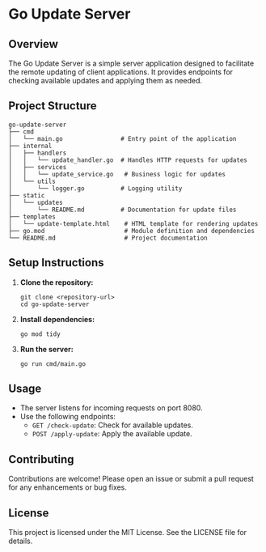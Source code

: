 # Go Update Server

## Overview
The Go Update Server is a simple server application designed to facilitate the remote updating of client applications. It provides endpoints for checking available updates and applying them as needed.

## Project Structure
```
go-update-server
├── cmd
│   └── main.go                # Entry point of the application
├── internal
│   ├── handlers
│   │   └── update_handler.go  # Handles HTTP requests for updates
│   ├── services
│   │   └── update_service.go   # Business logic for updates
│   └── utils
│       └── logger.go          # Logging utility
├── static
│   └── updates
│       └── README.md          # Documentation for update files
├── templates
│   └── update-template.html    # HTML template for rendering updates
├── go.mod                      # Module definition and dependencies
└── README.md                   # Project documentation
```

## Setup Instructions
1. **Clone the repository:**
   ```
   git clone <repository-url>
   cd go-update-server
   ```

2. **Install dependencies:**
   ```
   go mod tidy
   ```

3. **Run the server:**
   ```
   go run cmd/main.go
   ```

## Usage
- The server listens for incoming requests on port 8080.
- Use the following endpoints:
  - `GET /check-update`: Check for available updates.
  - `POST /apply-update`: Apply the available update.

## Contributing
Contributions are welcome! Please open an issue or submit a pull request for any enhancements or bug fixes.

## License
This project is licensed under the MIT License. See the LICENSE file for details.